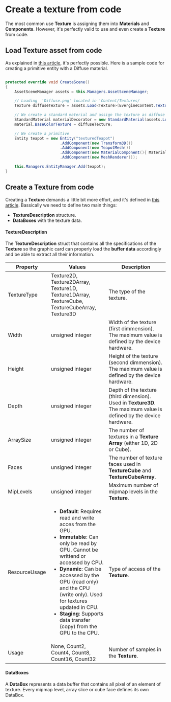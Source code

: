 # Create a texture from code

The most common use **Texture** is assigning them into **Materials** and **Components**. However, it's perfectly valid to use and even create a **Texture** from code.

## Load Texture asset from code
As explained in [this article](../../evergine_studio/assets/use.md), it's perfectly possible. Here is a sample code for creating a primitive entity with a Diffuse material.

```csharp

protected override void CreateScene()
{
    AssetSceneManager assets = this.Managers.AssetSceneManager;

    // Loading  'Diffuse.png' located in 'Content/Textures/
    Texture diffuseTexture = assets.Load<Texture>(EvergineContent.Textures.Diffuse**png);

    // We create a standard material and assign the texture as diffuse channel.
    StandardMaterial materialDecorator = new StandardMaterial(assets.Load<Effect>(EvergineContent.Effects.StandardEffect));
    material.BaseColorTexture = diffuseTexture;

    // We create a primitive
    Entity teapot = new Entity("texturedTeapot")
                        .AddComponent(new Transform3D())
                        .AddComponent(new TeapotMesh())
                        .AddComponent(new MaterialComponent(){ Material = materialDecorator.Material})
                        .AddComponent(new MeshRenderer());

    this.Managers.EntityManager.Add(teapot);
}

```

## Create a Texture from code
Creating a **Texture** demands a little bit more effort, and it's defined in [this article](../low_level_api/texture.md). Bassically we need to define two main things:
- **TextureDescription** structure. 
- **DataBoxes** with the texture data.

#### TextureDescription

The **TextureDescription** struct that contains all the specifications of the **Texture** so the graphic card can properly load the **buffer data** accordingly and be able to extract all their information. 

| Property | Values | Description |
| -------- | ------ | ----------- |
| TextureType | Texture2D, Texture2DArray, Texture1D, Texture1DArray, TextureCube, TextureCubeArray, Texture3D | The type of the texture.
| Width | unsigned integer | Width of the texture (first dimmension). The maximum value is defined by the device hardware.
| Height | unsigned integer | Height of the texture (second dimmension). The maximum value is defined by the device hardware.
| Depth | unsigned integer | Depth of the texture (third dimension). Used in **Texture3D**. The maximum value is defined by the device hardware.
| ArraySize | unsigned integer | The number of  textures in a **Texture Array** (either 1D, 2D or Cube).
| Faces | unsigned integer | The number of texture faces used in **TextureCube** and **TextureCubeArray**.
| MipLevels | unsigned integer | Maximum number of mipmap levels in the **Texture**.
| ResourceUsage | <ul><li>**Default**: Requires read and write acces from the GPU.</li><li>**Immutable**: Can only be read by GPU. Cannot be writtend or accessed by CPU.</li><li>**Dynamic**: Can be accessed by the GPU (read only) and the CPU (write only). Used for textures updated in CPU.</li><li>**Staging**: Supports data transfer (copy) from the GPU to the CPU.</li></ul> |  Type of access of the **Texture**. |
| Usage | None, Count2, Count4, Count8, Count16, Count32| Number of samples in the **Texture**.

#### DataBoxes
A **DataBox** represents a data buffer that contains all pixel of an element of texture. Every mipmap level, array slice or cube face defines its own DataBox.